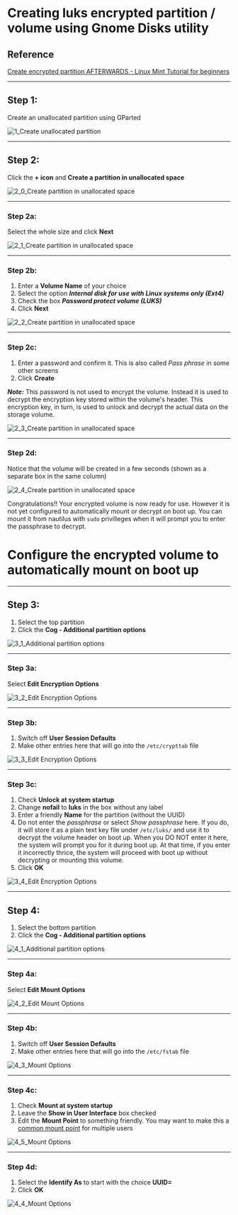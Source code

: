 # Creating luks encrypted partition / volume using Gnome Disks utility

## Reference

[Create encrypted partition AFTERWARDS - Linux Mint Tutorial for beginners](https://youtu.be/ThxpcGkZ5d0)

------
## Step 1:
Create an unallocated partition using GParted

![1_Create unallocated partition](./images/1_Create%20unallocated%20partition.png)


------
## Step 2:
Click the **+ icon** and **Create a partition in unallocated space**

![2_0_Create partition in unallocated space](./images/2_0_Create%20partition%20in%20unallocated%20space.png)


------
### Step 2a:
Select the whole size and click **Next**

![2_1_Create partition in unallocated space](./images/2_1_Create%20partition%20in%20unallocated%20space.png)


------
### Step 2b:
1. Enter a **Volume Name** of your choice
2. Select the option ***Internal disk for use with Linux systems only (Ext4)***
3. Check the box ***Password protect volume (LUKS)***
4. Click **Next**

![2_2_Create partition in unallocated space](./images/2_2_Create%20partition%20in%20unallocated%20space.png)


------
### Step 2c:
1. Enter a password and confirm it. This is also called *Pass phrase* in some other screens
2. Click **Create**

***Note:*** This password is not used to encrypt the volume. Instead it is used to decrypt the encryption key stored within the volume's header. This encryption key, in turn, is used to unlock and decrypt the actual data on the storage volume. 

![2_3_Create partition in unallocated space](./images/2_3_Create%20partition%20in%20unallocated%20space.png)


------
### Step 2d:
Notice that the volume will be created in a few seconds (shown as a separate box in the same column)

![2_4_Create partition in unallocated space](./images/2_4_Create%20partition%20in%20unallocated%20space.png)


Congratulations!! Your encrypted volume is now ready for use. However it is not yet configured to automatically mount or decrypt on boot up. You can mount it from nautilus with `sudo` privilleges when it will prompt you to enter the passphrase to decrypt.


# Configure the encrypted volume to automatically mount on boot up

------
## Step 3:
1. Select the top partition
2. Click the **Cog - Additional partition options**

![3_1_Additional partition options](./images/3_1_Additional%20partition%20options.png)


------
### Step 3a:
Select **Edit Encryption Options**

![3_2_Edit Encryption Options](./images/3_2_Edit%20Encryption%20Options.png)


------
### Step 3b:
1. Switch off **User Session Defaults**
2. Make other entries here that will go into the `/etc/crypttab` file

![3_3_Edit Encryption Options](./images/3_3_Edit%20Encryption%20Options.png)


------
### Step 3c:

1. Check **Unlock at system startup**
2. Change **nofail** to **luks** in the box without any label
3. Enter a friendly **Name** for the partition (without the UUID)
4. Do not enter the *passphrase* or select *Show passphrase* here. If you do, it will store it as a plain text key file under `/etc/luks/` and use it to decrypt the volume header on boot up. When you DO NOT enter it here, the system will prompt you for it during boot up. At that time, if you enter it incorrectly thrice, the system will proceed with boot up without decrypting or mounting this volume.
5. Click **OK**

![3_4_Edit Encryption Options](./images/3_4_Edit%20Encryption%20Options.png)


------
## Step 4: 

1. Select the bottom partition
2. Click the **Cog - Additional partition options**

![4_1_Additional partition options](./images/4_1_Additional%20partition%20options.png)


------
### Step 4a:
Select **Edit Mount Options**

![4_2_Edit Mount Options](./images/4_2_Edit%20Mount%20Options.png)


------
### Step 4b:
1. Switch off **User Session Defaults**
2. Make other entries here that will go into the `/etc/fstab` file

![4_3_Mount Options](./images/4_3_Mount%20Options.png)


------
### Step 4c:
1. Check **Mount at system startup**
2. Leave the **Show in User Interface** box checked
3. Edit the **Mount Point** to something friendly. You may want to make this a [common mount point](../../master/common-mountpoints.md) for multiple users

![4_5_Mount Options](./images/4_5_Mount%20Options.png)


------
### Step 4d:
1. Select the **Identify As** to start with the choice **UUID=**
2. Click **OK**

![4_4_Mount Options](./images/4_4_Mount%20Options.png)
